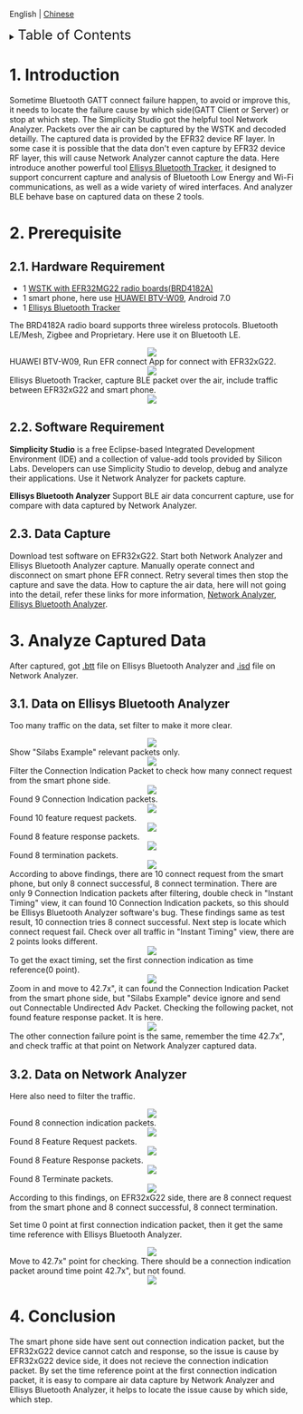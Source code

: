 English | [Chinese](Bluetooth-connection-issue-location-CN.md)
<details>
<summary><font size=5>Table of Contents</font> </summary>

- [1. Introduction](#1-introduction)
- [2. Prerequiesite](#2-Prerequisite)
- [3. Analyzer Captured Data](#3-Analyzer-Captured-Data)
- [4. Conclusion](#4-Conclusion)

</details>

# 1. Introduction
Sometime Bluetooth GATT connect failure happen, to avoid or improve this, it needs to locate the failure cause by which side(GATT Client or Server) or stop at which step. The Simplicity Studio got the helpful tool Network Analyzer. Packets over the air can be captured by the WSTK and decoded detailly. The captured data is provided by the EFR32 device RF layer. In some case it is possible that the data don't even capture by EFR32 device RF layer, this will cause Network Analyzer cannot capture the data. Here introduce another powerful tool [Ellisys Bluetooth Tracker](https://www.ellisys.com/products/btr1), it designed to support concurrent capture and analysis of Bluetooth Low Energy and Wi-Fi communications, as well as a wide variety of wired interfaces. And analyzer BLE behave base on captured data on these 2 tools.

# 2. Prerequisite 

## 2.1. Hardware Requirement
* 1 [WSTK with EFR32MG22 radio boards(BRD4182A)](https://www.silabs.com/development-tools/wireless/efr32xg22-wireless-starter-kit)
* 1 smart phone, here use [HUAWEI BTV-W09](https://www.amazon.com/MediaPad-Android-Marshmallow-Moonlight-Warranty/dp/B01LB08BH6), Android 7.0
* 1 [Ellisys Bluetooth Tracker](https://www.ellisys.com/products/btr1)

The BRD4182A radio board supports three wireless protocols. Bluetooth LE/Mesh, Zigbee and Proprietary. Here use it on Bluetooth LE.
<div align="center">
  <img src="files/BL-Bluetooth-connection-issue-location/wstk.png">  
</div> 
HUAWEI BTV-W09, Run EFR connect App for connect with EFR32xG22.
<div align="center">
  <img src="files/BL-Bluetooth-connection-issue-location/phone.png">  
</div> 
Ellisys Bluetooth Tracker, capture BLE packet over the air, include traffic between EFR32xG22 and smart phone.
<div align="center">
  <img src="files/BL-Bluetooth-connection-issue-location/ellisys.png">  
</div> 


## 2.2. Software Requirement
**Simplicity Studio** is a free Eclipse-based Integrated Development Environment (IDE) and a collection of value-add tools provided by Silicon Labs. Developers can use Simplicity Studio to develop, debug and analyze their applications. Use it Network Analyzer for packets capture.  

**Ellisys Bluetooth Analyzer** Support BLE air data concurrent capture, use for compare with data captured by Network Analyzer.

## 2.3. Data Capture
Download test software on EFR32xG22. Start both Network Analyzer and Ellisys Bluetooth Analyzer capture. Manually operate connect and disconnect on smart phone EFR connect. Retry several times then stop the capture and save the data. How to capture the air data, here will not going into the detail, refer these links for more information, [Network Analyzer](https://www.silabs.com/documents/login/presentations/tech-talk-using%20silabs-network-analyzer.pdf), [Ellisys Bluetooth Analyzer](https://www.ellisys.com/products/download/bta_manual.pdf).

# 3. Analyze Captured Data
After captured, got [.btt](files/BL-Bluetooth-connection-issue-location/src/connecton.btt) file on Ellisys Bluetooth Analyzer and [.isd](files/BL-Bluetooth-connection-issue-location/src/connecton.isd) file on Network Analyzer.

## 3.1. Data on Ellisys Bluetooth Analyzer
Too many traffic on the data, set filter to make it more clear.
<div align="center">
  <img src="files/BL-Bluetooth-connection-issue-location/el-filter.png">  
</div> 
Show "Silabs Example" relevant packets only.
<div align="center">
  <img src="files/BL-Bluetooth-connection-issue-location/el-Silabs-Example.png">  
</div> 
Filter the Connection Indication Packet to check how many connect request from the smart phone side.
<div align="center">
  <img src="files/BL-Bluetooth-connection-issue-location/el-CONNECT-IND-filter.png">  
</div> 
Found 9 Connection Indication packets.
<div align="center">
  <img src="files/BL-Bluetooth-connection-issue-location/el-CONNECT-IND.png">  
</div> 
Found 10 feature request packets.
<div align="center">
  <img src="files/BL-Bluetooth-connection-issue-location/el-LL-FEATURE-REQ.png">  
</div> 
Found 8 feature response packets.
<div align="center">
  <img src="files/BL-Bluetooth-connection-issue-location/el-LL-FEATURE-RSP.png">  
</div> 
Found 8 termination packets.
<div align="center">
  <img src="files/BL-Bluetooth-connection-issue-location/el-LL-TERMINATE-IND.png">  
</div> 
According to above findings, there are 10 connect request from the smart phone, but only 8 connect successful, 8 connect termination.
There are only 9 Connection Indication packets after filtering, double check in "Instant Timing" view, it can found 10 Connection Indication packets, so this should be Ellisys Bluetooth Analyzer software's bug.
These findings same as test result, 10 connection tries 8 connect successful. Next step is locate which connect request fail.
Check over all traffic in "Instant Timing" view, there are 2 points looks different. 
<div align="center">
  <img src="files/BL-Bluetooth-connection-issue-location/el-overview.png">  
</div> 
To get the exact timing, set the first connection indication as time reference(0 point).
<div align="center">
  <img src="files/BL-Bluetooth-connection-issue-location/el-set-time-reference.png">  
</div> 
Zoom in and move to 42.7x", it can found the Connection Indication  Packet from the smart phone side, but "Silabs Example" device ignore and send out Connectable Undirected Adv Packet.
Checking the following packet, not found feature response packet. It is here.
<div align="center">
  <img src="files/BL-Bluetooth-connection-issue-location/el-CONNECT-IND-NO-RSP.png">  
</div> 
The other connection failure point is the same, remember the time 42.7x", and check traffic at that point on Network Analyzer captured data.

## 3.2. Data on Network Analyzer
Here also need to filter the traffic.
<div align="center">
  <img src="files/BL-Bluetooth-connection-issue-location/na-all.png">  
</div> 
Found 8 connection indication packets.
<div align="center">
  <img src="files/BL-Bluetooth-connection-issue-location/na-connection-indication.png">  
</div> 
Found 8 Feature Request packets.
<div align="center">
  <img src="files/BL-Bluetooth-connection-issue-location/na-Feature-Request.png">  
</div> 
Found 8 Feature Response packets.
<div align="center">
  <img src="files/BL-Bluetooth-connection-issue-location/na-Feature-Response.png">  
</div> 
Found 8 Terminate packets.
<div align="center">
  <img src="files/BL-Bluetooth-connection-issue-location/na-Terminate.png">  
</div> 
According to this findings, on EFR32xG22 side, there are 8 connect request from the smart phone and 8 connect successful, 8 connect termination.

Set time 0 point at first connection indication packet, then it get the same time reference with Ellisys Bluetooth Analyzer. 
<div align="center">
  <img src="files/BL-Bluetooth-connection-issue-location/na-set-time-reference.png">  
</div> 
Move to 42.7x" point for checking. There should be a connection indication packet around time point 42.7x", but not found.
<div align="center">
  <img src="files/BL-Bluetooth-connection-issue-location/na-not-get-connection-indication.png">  
</div> 

# 4. Conclusion
The smart phone side have sent out connection indication packet, but the EFR32xG22 device cannot catch and response, so the issue is cause by EFR32xG22 device side, it does not recieve the connection indication packet.
By set the time reference point at the first connection indication packet, it is easy to compare air data capture by Network Analyzer and Ellisys Bluetooth Analyzer, it helps to locate the issue cause by which side, which step.
